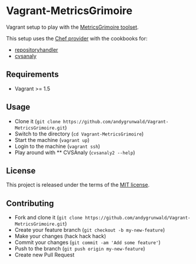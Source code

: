 Vagrant-MetricsGrimoire
=======================

Vagrant setup to play with the [MetricsGrimoire toolset](https://github.com/MetricsGrimoire).

This setup uses the [Chef provider](http://www.getchef.com/chef/) with the cookbooks for:

* [repositoryhandler](https://github.com/andygrunwald/chef-repositoryhandler)
* [cvsanaly](https://github.com/andygrunwald/chef-cvsanaly)

## Requirements

* Vagrant >= 1.5

## Usage

* Clone it (`git clone https://github.com/andygrunwald/Vagrant-MetricsGrimoire.git`)
* Switch to the directory (`cd Vagrant-MetricsGrimoire`)
* Start the machine (`vagrant up`)
* Login to the machine (`vagrant ssh`)
* Play around with
** CVSAnaly (`cvsanaly2 --help`)

## License

This project is released under the terms of the [MIT license](http://en.wikipedia.org/wiki/MIT_License).

## Contributing

* Fork and clone it (`git clone https://github.com/andygrunwald/Vagrant-MetricsGrimoire.git`)
* Create your feature branch (`git checkout -b my-new-feature`)
* Make your changes (hack hack hack)
* Commit your changes (`git commit -am 'Add some feature'`)
* Push to the branch (`git push origin my-new-feature`)
* Create new Pull Request
